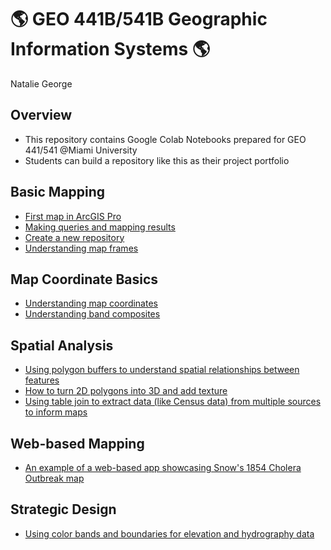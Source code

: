 # :earth_americas: GEO 441B/541B Geographic Information Systems :earth_americas:

Natalie George

## Overview
- This repository contains Google Colab Notebooks prepared for GEO 441/541 @Miami University
- Students can build a repository like this as their project portfolio

## Basic Mapping

- [First map in ArcGIS Pro](https://github.com/npgeorge93/gis-project-portfolio-geo441-541b/blob/main/base-mapping/An_introduction_to_ArcGIS_Pro.ipynb)
- [Making queries and mapping results](https://github.com/npgeorge93/gis-project-portfolio-geo441-541b/blob/main/base-mapping/Making_queries_and_mapping_results.ipynb)
- [Create a new repository](https://github.com/npgeorge93/gis-project-portfolio-geo441-541b/blob/main/base-mapping/Creating_first_repository.ipynb)
- [Understanding map frames](https://github.com/npgeorge93/gis-project-portfolio-geo441-541b/blob/main/base-mapping/Understanding_map_frames.ipynb)
## Map Coordinate Basics

- [Understanding map coordinates](https://github.com/npgeorge93/gis-project-portfolio-geo441-541b/blob/main/remote-sensing-basics/Understanding_map_coordinates.ipynb)
- [Understanding band composites](https://github.com/npgeorge93/gis-project-portfolio-geo441-541b/blob/main/remote-sensing-basics/geo441_541_understand_band_composite.ipynb)

## Spatial Analysis

- [Using polygon buffers to understand spatial relationships between features](https://github.com/npgeorge93/gis-project-portfolio-geo441-541b/blob/main/spatial-analysis/Week_10_assignment.ipynb)
- [How to turn 2D polygons into 3D and add texture](https://github.com/npgeorge93/gis-project-portfolio-geo441-541b/blob/main/spatial-analysis/Week_11_Extra_Credit_Spatial_Analysis_How_To.ipynb)
- [Using table join to extract data (like Census data) from multiple sources to inform maps](https://github.com/npgeorge93/gis-project-portfolio-geo441-541b/blob/main/spatial-analysis/Week_12_assignment.ipynb)

## Web-based Mapping

- [An example of a web-based app showcasing Snow's 1854 Cholera Outbreak map](https://miamioh.maps.arcgis.com/apps/instant/sidebar/index.html?appid=b3579020ce3644f4a3da012358e44e8f)

## Strategic Design

- [Using color bands and boundaries for elevation and hydrography data](https://github.com/npgeorge93/gis-project-portfolio-geo441-541b/blob/main/strategic-design/Mapping_digital_elevation_and_hydrology_data.ipynb)  

